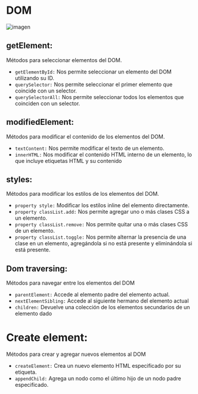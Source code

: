# DOM

![imagen](https://i.ytimg.com/vi/5fb2aPlgoys/hq720.jpg?sqp=-oaymwEhCK4FEIIDSFryq4qpAxMIARUAAAAAGAElAADIQj0AgKJD&rs=AOn4CLDbToKjzSd2KI14E9YqLrRGt4KIWw)

## getElement:  
Métodos para seleccionar elementos del DOM.

 - `getElementById:` Nos permite seleccionar un elemento del DOM utilizando su ID.
 - `querySelector:` Nos permite seleccionar el primer elemento que coincide con un selector.
 - `querySelectorAll:` Nos permite seleccionar todos los elementos que coinciden con un selector.

## modifiedElement: 
Métodos para modificar el contenido de los elementos del DOM.

- `textContent:` Nos permite modificar el texto de un elemento.
- `innerHTML:` Nos modificar el contenido HTML interno de un elemento, lo que incluye etiquetas HTML y su contenido

## styles: 
Métodos para modificar los estilos de los elementos del DOM.

- `property style:`  Modificar los estilos inline del elemento directamente.
- `property classList.add:` Nos permite agregar uno o más clases CSS a un elemento.
- `property classList.remove:` Nos permite quitar una o más clases CSS de un elemento.
- `property classList.toggle:` Nos permite alternar la presencia de una clase en un elemento, agregándola si no está presente y eliminándola si está presente.

## Dom traversing: 
Métodos para navegar entre los elementos del DOM

- `parentElement:` Accede al elemento padre del elemento actual.
- `nextElementSibling:` Accede al siguiente hermano del elemento actual
- `children:` Devuelve una colección de los elementos secundarios de un elemento dado

# Create element: 
Métodos para crear y agregar nuevos elementos al DOM

- `createElement:`  Crea un nuevo elemento HTML especificado por su etiqueta.
- `appendChild:` Agrega un nodo como el último hijo de un nodo padre especificado.